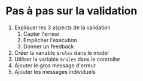# Pas à pas sur la validation
1. Expliquer les 3 aspects de la validation
    1. Capter l'erreur
    1. Empêcher l'execution
    1. Donner un feedback
1. Créer la variable `$rules` dans le model
1. Utiliser la variable `$rules` dans le controller
1. Ajouter le gros message d'erreur
1. Ajouter les messages individuels

